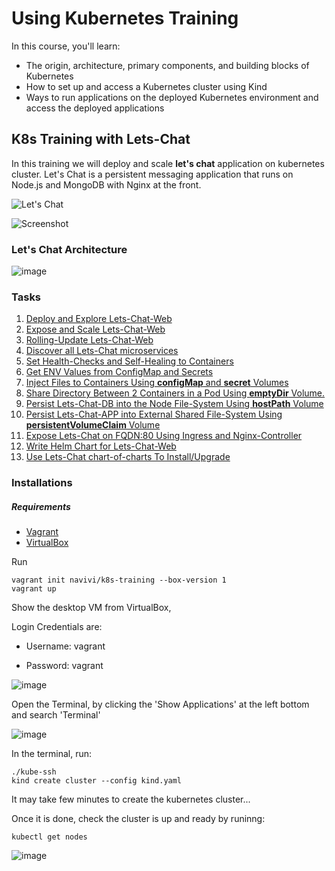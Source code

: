 # Using Kubernetes Training
In this course, you'll learn: 
- The origin, architecture, primary components, and building blocks of Kubernetes
- How to set up and access a Kubernetes cluster using Kind
- Ways to run applications on the deployed Kubernetes environment and access the deployed applications


## K8s Training with Lets-Chat
In this training we will deploy and scale **let's chat** application on kubernetes cluster. Let's Chat is a persistent messaging application that runs on Node.js and MongoDB with Nginx at the front.

![Let's Chat](http://i.imgur.com/0a3l5VF.png)

![Screenshot](http://i.imgur.com/C4uMD67.png)

### Let's Chat Architecture
![image](https://user-images.githubusercontent.com/34754379/118403211-0e76e080-b676-11eb-88ab-1fa453f8cee8.png)


### Tasks
1.  [Deploy and Explore Lets-Chat-Web](day-1/task-1/README.md)
2.  [Expose and Scale Lets-Chat-Web](day-1/task-2/README.md)
3.  [Rolling-Update Lets-Chat-Web](day-2/task-3/README.md)
4.  [Discover all Lets-Chat microservices](day-2/task-4/README.md)
5.  [Set Health-Checks and Self-Healing to Containers](day-3/task-5/README.md)
6.  [Get ENV Values from ConfigMap and Secrets](day-3/task-6/README.md)
7.  [Inject Files to Containers Using **configMap** and **secret** Volumes](day-4/task-7/README.md)
8.  [Share Directory Between 2 Containers in a Pod Using **emptyDir** Volume.](day-4/task-8/README.md)
9.  [Persist Lets-Chat-DB into the Node File-System Using **hostPath** Volume](day-5/task-9/README.md)
10. [Persist Lets-Chat-APP into External Shared File-System Using **persistentVolumeClaim** Volume](day-5/task-10/README.md)
11. [Expose Lets-Chat on FQDN:80 Using Ingress and Nginx-Controller](day-6/task-11/README.md)
12. [Write Helm Chart for Lets-Chat-Web](day-6/task-12/README.md)
13. [Use Lets-Chat chart-of-charts To Install/Upgrade](day-6/task-13/README.md)


### Installations

##### Requirements
* [Vagrant](https://www.vagrantup.com/downloads)
* [VirtualBox](https://www.virtualbox.org/)

Run

```
vagrant init navivi/k8s-training --box-version 1
vagrant up
```

Show the desktop VM from VirtualBox, 

Login Credentials are:

- Username: vagrant

- Password: vagrant

![image](https://user-images.githubusercontent.com/34754379/118403830-f81e5400-b678-11eb-949a-b2b3f03db72c.png)

Open the Terminal, by clicking the 'Show Applications' at the left bottom and search 'Terminal' 

![image](https://user-images.githubusercontent.com/34754379/118403954-90b4d400-b679-11eb-97ec-a53b8f7f33a8.png)

In the terminal, run:
```
./kube-ssh
kind create cluster --config kind.yaml
```

It may take few minutes to create the kubernetes cluster...

Once it is done, check the cluster is up and ready by runinng:
```
kubectl get nodes
```
![image](https://user-images.githubusercontent.com/34754379/118404499-d4a8d880-b67b-11eb-9cd1-30d012f42de0.png)
